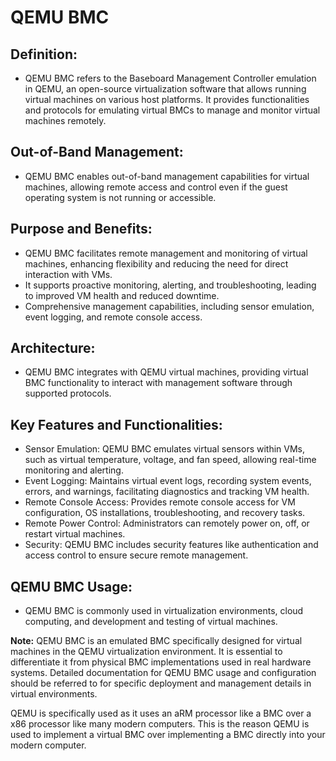 # QEMU BMC

## Definition:
* QEMU BMC refers to the Baseboard Management Controller emulation in QEMU, an open-source virtualization software that allows running virtual machines on various host platforms. It provides functionalities and protocols for emulating virtual BMCs to manage and monitor virtual machines remotely.

## Out-of-Band Management:
* QEMU BMC enables out-of-band management capabilities for virtual machines, allowing remote access and control even if the guest operating system is not running or accessible.

## Purpose and Benefits:
* QEMU BMC facilitates remote management and monitoring of virtual machines, enhancing flexibility and reducing the need for direct interaction with VMs.
* It supports proactive monitoring, alerting, and troubleshooting, leading to improved VM health and reduced downtime.
* Comprehensive management capabilities, including sensor emulation, event logging, and remote console access.

## Architecture:
* QEMU BMC integrates with QEMU virtual machines, providing virtual BMC functionality to interact with management software through supported protocols.

## Key Features and Functionalities:
* Sensor Emulation: QEMU BMC emulates virtual sensors within VMs, such as virtual temperature, voltage, and fan speed, allowing real-time monitoring and alerting.
* Event Logging: Maintains virtual event logs, recording system events, errors, and warnings, facilitating diagnostics and tracking VM health.
* Remote Console Access: Provides remote console access for VM configuration, OS installations, troubleshooting, and recovery tasks.
* Remote Power Control: Administrators can remotely power on, off, or restart virtual machines.
* Security: QEMU BMC includes security features like authentication and access control to ensure secure remote management.

## QEMU BMC Usage:
* QEMU BMC is commonly used in virtualization environments, cloud computing, and development and testing of virtual machines.

**Note:**
QEMU BMC is an emulated BMC specifically designed for virtual machines in the QEMU virtualization environment. It is essential to differentiate it from physical BMC implementations used in real hardware systems. Detailed documentation for QEMU BMC usage and configuration should be referred to for specific deployment and management details in virtual environments.

QEMU is specifically used as it uses an aRM processor like a BMC over a x86 processor like many modern computers. This is the reason QEMU is used to implement a virtual BMC over implementing a BMC directly into your modern computer.
